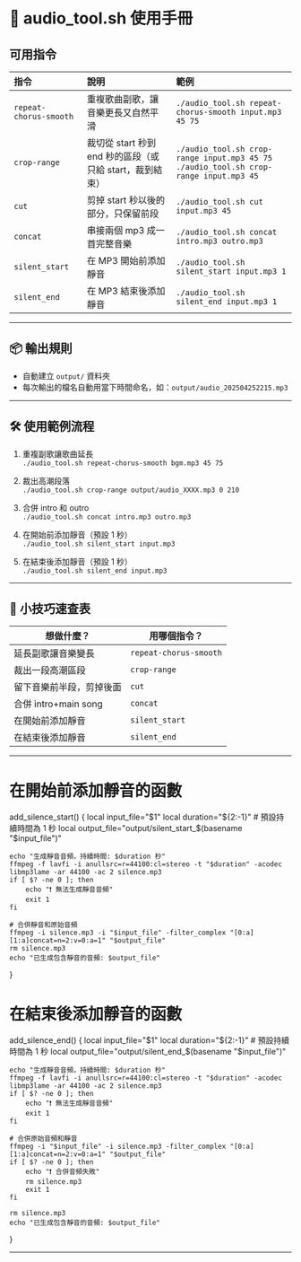 # 🎵 audio_tool.sh 使用手冊

## 可用指令

| 指令 | 說明 | 範例 |
|:-----|:-----|:-----|
| `repeat-chorus-smooth` | 重複歌曲副歌，讓音樂更長又自然平滑 | `./audio_tool.sh repeat-chorus-smooth input.mp3 45 75` |
| `crop-range` | 裁切從 start 秒到 end 秒的區段（或只給 start，裁到結束） | `./audio_tool.sh crop-range input.mp3 45 75`<br>`./audio_tool.sh crop-range input.mp3 45` |
| `cut` | 剪掉 start 秒以後的部分，只保留前段 | `./audio_tool.sh cut input.mp3 45` |
| `concat` | 串接兩個 mp3 成一首完整音樂 | `./audio_tool.sh concat intro.mp3 outro.mp3` |
| `silent_start` | 在 MP3 開始前添加靜音 | `./audio_tool.sh silent_start input.mp3 1` |
| `silent_end` | 在 MP3 結束後添加靜音 | `./audio_tool.sh silent_end input.mp3 1` |

---

## 📦 輸出規則

- 自動建立 `output/` 資料夾
- 每次輸出的檔名自動用當下時間命名，如：`output/audio_202504252215.mp3`

---

## 🛠 使用範例流程

1. 重複副歌讓歌曲延長  
   `./audio_tool.sh repeat-chorus-smooth bgm.mp3 45 75`

2. 裁出高潮段落  
   `./audio_tool.sh crop-range output/audio_XXXX.mp3 0 210`

3. 合併 intro 和 outro  
   `./audio_tool.sh concat intro.mp3 outro.mp3`

4. 在開始前添加靜音（預設 1 秒）  
   `./audio_tool.sh silent_start input.mp3`

5. 在結束後添加靜音（預設 1 秒）  
   `./audio_tool.sh silent_end input.mp3`

---

## 🎯 小技巧速查表

| 想做什麼？ | 用哪個指令？ |
|------------|--------------|
| 延長副歌讓音樂變長 | `repeat-chorus-smooth` |
| 裁出一段高潮區段 | `crop-range` |
| 留下音樂前半段，剪掉後面 | `cut` |
| 合併 intro+main song | `concat` |
| 在開始前添加靜音 | `silent_start` |
| 在結束後添加靜音 | `silent_end` |

---

# 在開始前添加靜音的函數
add_silence_start() {
    local input_file="$1"
    local duration="${2:-1}"  # 預設持續時間為 1 秒
    local output_file="output/silent_start_$(basename "$input_file")"

    echo "生成靜音音頻，持續時間: $duration 秒"
    ffmpeg -f lavfi -i anullsrc=r=44100:cl=stereo -t "$duration" -acodec libmp3lame -ar 44100 -ac 2 silence.mp3
    if [ $? -ne 0 ]; then
        echo "❗ 無法生成靜音音頻"
        exit 1
    fi

    # 合併靜音和原始音頻
    ffmpeg -i silence.mp3 -i "$input_file" -filter_complex "[0:a][1:a]concat=n=2:v=0:a=1" "$output_file"
    rm silence.mp3
    echo "已生成包含靜音的音頻: $output_file"
}

# 在結束後添加靜音的函數
add_silence_end() {
    local input_file="$1"
    local duration="${2:-1}"  # 預設持續時間為 1 秒
    local output_file="output/silent_end_$(basename "$input_file")"

    echo "生成靜音音頻，持續時間: $duration 秒"
    ffmpeg -f lavfi -i anullsrc=r=44100:cl=stereo -t "$duration" -acodec libmp3lame -ar 44100 -ac 2 silence.mp3
    if [ $? -ne 0 ]; then
        echo "❗ 無法生成靜音音頻"
        exit 1
    fi

    # 合併原始音頻和靜音
    ffmpeg -i "$input_file" -i silence.mp3 -filter_complex "[0:a][1:a]concat=n=2:v=0:a=1" "$output_file"
    if [ $? -ne 0 ]; then
        echo "❗ 合併音頻失敗"
        rm silence.mp3
        exit 1
    fi

    rm silence.mp3
    echo "已生成包含靜音的音頻: $output_file"
}

---
